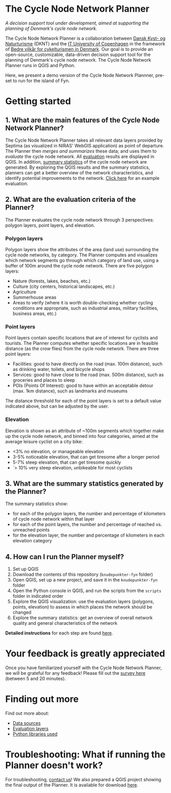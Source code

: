 # The Cycle Node Network Planner

*A decision support tool under development, aimed at supporting the planning of Denmark's cycle node network.*

The Cycle Node Network Planner is a collaboration between [Dansk Kyst- og Naturturisme](https://www.kystognaturturisme.dk) (DKNT) and the [IT University of Copenhagen](https://nerds.itu.dk) in the framework of [Bedre vilkår for cykelturismen in Denmark](https://www.kystognaturturisme.dk/cykelknudepunkter). Our goal is to provide an open-source, customizable, data-driven decision support tool for the planning of Denmark's cycle node network. The Cycle Node Network Planner runs in QGIS and Python.

Here, we present a demo version of the Cycle Node Network Plannner, pre-set to run for the island of Fyn. 

# Getting started

## 1. What are the main features of the Cycle Node Network Planner?

The Cycle Node Network Planner takes all relevant data layers provided by Septima (as visualized in NIRAS' WebGIS application) as point of departure. The Planner then *merges and summarizes* these data; and uses them to *evaluate* the cycle node network. All [evaluation](#2-what-are-the-evaluation-criteria-of-the-planner) results are displayed in QGIS. In addition, [summary statistics](#3-what-are-the-summary-statistics-generated-by-the-planner) of the cycle node network are generated. By exploring the QGIS results and the summary statistics, planners can get a better overview of the network characteristics, and identify potential improvements to the network. [Click here](LINK) for an example evaluation.

## 2. What are the evaluation criteria of the Planner?

The Planner evaluates the cycle node network through 3 perspectives: polygon layers, point layers, and elevation.

### Polygon layers

Polygon layers show the attributes of the area (land use) surrounding the cycle node networks, by category. The Planner computes and visualizes which network segments go through which category of land use, using a buffer of 100m around the cycle node network. There are five polygon layers:
* Nature (forests, lakes, beaches, etc.)
* Culture (city centers, historical landscapes, etc.)
* Agriculture
* Summerhouse areas
* Areas to verify (where it is worth double-checking whether cycling conditions are appropriate, such as industrial areas, military facilities, business areas, etc.)

### Point layers

Point layers contain specific locations that are of interest for cyclists and tourists. The Planner computes whether specific locations are in feasible distance (as the crow flies) from the cycle node network. There are three point layers:
* Facilities: good to have directly on the road (max. 100m distance), such as drinking water, toilets, and bicycle shops
* Services: good to have close to the road (max. 500m distance), such as groceries and places to sleep
* POIs (Points Of Interest): good to have within an acceptable detour (max. 1km distance), such as landmarks and museums

The distance threshold for each of the point layers is set to a default value indicated above, but can be adjusted by the user.

### Elevation

Elevation is shown as an attribute of ~100m segments which together make up the cycle node network, and binned into four categories, aimed at the average leisure cyclist on a city bike:
* <3% no elevation, or manageable elevation
* 3-5% noticeable elevation, that can get tiresome after a longer period
* 5-7% steep elevation, that can get tiresome quickly
* `> 10% very steep elevation, unbikeable for most cyclists

## 3. What are the summary statistics generated by the Planner?

The summary statistics show:
* for each of the polygon layers, the number and percentage of kilometers of cycle node network within that layer
* for each of the point layers, the number and percentage of reached vs. unreached points
* for the elevation layer, the number and percentage of kilometers in each elevation category
<!-- * for the entire network, the number of nodes, stretches, and loops
* for the area covered by the network, the average node density -->

## 4. How can I run the Planner myself?

1. Set up QGIS
2. Download the contents of this repository (`knudepunkter-fyn` folder)
3. Open QGIS, set up a new project, and save it in the `knudepunkter-fyn` folder
4. Open the Python console in QGIS, and run the scripts from the `scripts` folder in indicated order
5. Explore the QGIS visualization: use the evaluation layers (polygons, points, elevation) to assess in which places the network should be changed 
6. Explore the summary statistics: get an overview of overall network quality and general characteristics of the network 

**Detailed instructions** for each step are found [here](/docs/HOWTO_detailed.md). 


# Your feedback is greatly appreciated

Once you have familiarized yourself with the Cycle Node Network Planner, we will be grateful for any feedback! Please fill out the [survey here](LINK) (between 5 and 20 minutes).

# Finding out more

Find out more about:
* [Data sources](LINK)
* [Evaluation layers](LINK)
* [Python libraries used](LINK)

# Troubleshooting: What if running the Planner doesn't work?

For troubleshooting, [contact us](mailto:anvy@itu.dk)! We also prepared a QGIS project showing the final output of the Planner. It is available for download [here](LINK).